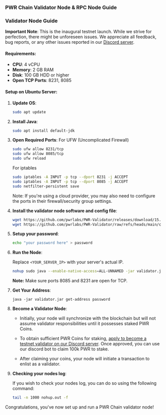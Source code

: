 
### **PWR Chain Validator Node & RPC Node Guide**

### **Validator Node Guide**

**Important Note**: This is the inaugural testnet launch. While we strive for perfection, there might be unforeseen issues. We appreciate all feedback, bug reports, or any other issues reported in our [Discord server](https://discord.gg/DJkcuy9SAg).

#### **Requirements**:
- **CPU**: 4 vCPU
- **Memory**: 2 GB RAM
- **Disk**: 100 GB HDD or higher
- **Open TCP Ports**: 8231, 8085

#### **Setup on Ubuntu Server**:

1. **Update OS**: 
   ```bash
   sudo apt update
   ```

2. **Install Java**: 
   ```bash
   sudo apt install default-jdk
   ```

3. **Open Required Ports**:
   For UFW (Uncomplicated Firewall)
      ```bash
   sudo ufw allow 8231/tcp
   sudo ufw allow 8085/tcp
   sudo ufw reload
      ```
      
   For iptables
      ```bash
   sudo iptables -A INPUT -p tcp --dport 8231 -j ACCEPT
   sudo iptables -A INPUT -p tcp --dport 8085 -j ACCEPT
   sudo netfilter-persistent save
   ```
   Note: If you're using a cloud provider, you may also need to configure the ports in their firewall/security group settings.


5. **Install the validator node software and config file**:
   ```bash
   wget https://github.com/pwrlabs/PWR-Validator/releases/download/15.15.3/validator.jar
   wget https://github.com/pwrlabs/PWR-Validator/raw/refs/heads/main/config.json
   ```

6. **Setup your password**:
   ```bash
   echo "your password here" > password 
   ```

7. **Run the Node**:

   Replace `<YOUR_SERVER_IP>` with your server's actual IP.
   ```bash
   nohup sudo java --enable-native-access=ALL-UNNAMED -jar validator.jar --ip <your nodes ip here> --password password & 
   ```
   **Note:** Make sure ports 8085 and 8231 are open for TCP.

8. **Get Your Address**:
     ```
     java -jar validator.jar get-address password
     ```

9. **Become a Validator Node**:

   - Initially, your node will synchronize with the blockchain but will not assume validator responsibilities until it possesses staked PWR Coins.
   
   - To obtain sufficient PWR Coins for staking, [apply to become a testnet validator on our Discord server](https://discord.gg/DJkcuy9SAg). Once approved, you can use our discord bot to claim 100k PWR to stake.
   
   - After claiming your coins, your node will initiate a transaction to enlist as a validator.

10. **Checking your nodes log**:

    If you wish to check your nodes log, you can do so using the following command:
    ```bash
    tail -n 1000 nohup.out -f 
    ```
    
Congratulations, you've now set up and run a PWR Chain validator node!

